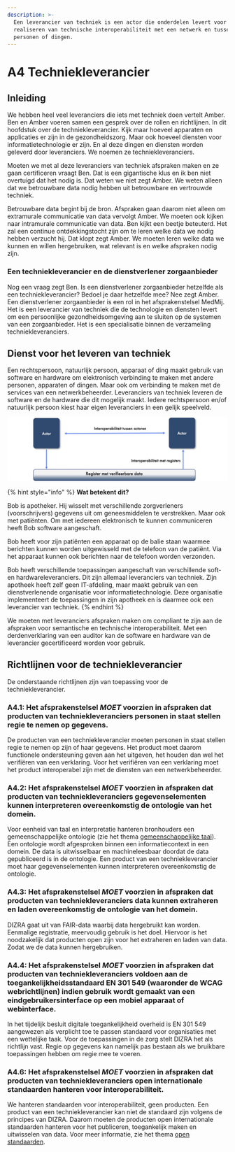 ```yaml
---
description: >-
  Een leverancier van techniek is een actor die onderdelen levert voor het
  realiseren van technische interoperabiliteit met een netwerk en tussen
  personen of dingen.
---
```


# A4 Techniekleverancier

## Inleiding

We hebben heel veel leveranciers die iets met techniek doen vertelt Amber. Ben en Amber voeren samen een gesprek over de rollen en richtlijnen. In dit hoofdstuk over de techniekleverancier. Kijk maar hoeveel apparaten en applicaties er zijn in de gezondheidszorg. Maar ook hoeveel diensten voor informatietechnologie er zijn. En al deze dingen en diensten worden geleverd door leveranciers. We noemen ze techniekleveranciers.

Moeten we met al deze leveranciers van techniek afspraken maken en ze gaan certificeren vraagt Ben. Dat is een gigantische klus en ik ben niet overtuigd dat het nodig is. Dat weten we niet zegt Amber. We weten alleen dat we betrouwbare data nodig hebben uit betrouwbare en vertrouwde techniek.

Betrouwbare data begint bij de bron. Afspraken gaan daarom niet alleen om extramurale communicatie van data vervolgt Amber. We moeten ook kijken naar intramurale communicatie van data. Ben kijkt een beetje beteuterd. Het zal een continue ontdekkingstocht zijn om te leren welke data we nodig hebben verzucht hij. Dat klopt zegt Amber. We moeten leren welke data we kunnen en willen hergebruiken, wat relevant is en welke afspraken nodig zijn.

### Een techniekleverancier en de dienstverlener zorgaanbieder

Nog een vraag zegt Ben. Is een dienstverlener zorgaanbieder hetzelfde als een techniekleverancier? Bedoel je daar hetzelfde mee? Nee zegt Amber. Een dienstverlener zorgaanbieder is een rol in het afsprakenstelsel MedMij. Het is een leverancier van techniek die de technologie en diensten levert om een persoonlijke gezondheidsomgeving aan te sluiten op de systemen van een zorgaanbieder. Het is een specialisatie binnen de verzameling techniekleveranciers.

## Dienst voor het leveren van techniek

Een rechtspersoon, natuurlijk persoon, apparaat of ding maakt gebruik van software en hardware om elektronisch verbinding te maken met andere personen, apparaten of dingen. Maar ook om verbinding te maken met de services van een netwerkbeheerder. Leveranciers van techniek leveren de software en de hardware die dit mogelijk maakt. Iedere rechtspersoon en/of natuurlijk persoon kiest haar eigen leveranciers in een gelijk speelveld.

![Figuur 1: Technische interoperabiliteit tussen actoren en registers](../.gitbook/assets/interoperabiliteit.jpg)

{% hint style="info" %}
**Wat betekent dit?**

Bob is apotheker. Hij wisselt met verschillende zorgverleners \(voorschrijvers\) gegevens uit om geneesmiddelen te verstrekken. Maar ook met patiënten. Om met iedereen elektronisch te kunnen communiceren heeft Bob software aangeschaft.

Bob heeft voor zijn patiënten een apparaat op de balie staan waarmee berichten kunnen worden uitgewisseld met de telefoon van de patiënt. Via het apparaat kunnen ook berichten naar de telefoon worden verzonden.

Bob heeft verschillende toepassingen aangeschaft van verschillende soft- en hardwareleveranciers. Dit zijn allemaal leveranciers van techniek. Zijn apotheek heeft zelf geen IT-afdeling, maar maakt gebruik van een dienstverlenende organisatie voor informatietechnologie. Deze organisatie implementeert de toepassingen in zijn apotheek en is daarmee ook een leverancier van techniek.
{% endhint %}

We moeten met leveranciers afspraken maken om compliant te zijn aan de afspraken voor semantische en technische interoperabiliteit. Met een derdenverklaring van een auditor kan de software en hardware van de leverancier gecertificeerd worden voor gebruik.

## Richtlijnen voor de techniekleverancier

De onderstaande richtlijnen zijn van toepassing voor de techniekleverancier.

### A4.1: Het afsprakenstelsel _MOET_ voorzien in afspraken dat producten van techniekleveranciers personen in staat stellen regie te nemen op gegevens.

De producten van een techniekleverancier moeten personen in staat stellen regie te nemen op zijn of haar gegevens. Het product moet daarom functionele ondersteuning geven aan het uitgeven, het houden dan wel het verifiëren van een verklaring. Voor het verifiëren van een verklaring moet het product interoperabel zijn met de diensten van een netwerkbeheerder.

### A4.2: Het afsprakenstelsel _MOET_ voorzien in afspraken dat producten van techniekleveranciers gegevenselementen kunnen interpreteren overeenkomstig de ontologie van het domein.

Voor eenheid van taal en interpretatie hanteren bronhouders een gemeenschappelijke ontologie \(zie het thema [gemeenschappelijke taal](../thema/gemeenschappelijke-taal.md)\). Een ontologie wordt afgesproken binnen een informatiecontext in een domein. De data is uitwisselbaar en machineleesbaar doordat de data gepubliceerd is in de ontologie. Een product van een techniekleverancier moet haar gegevenselementen kunnen interpreteren overeenkomstig de ontologie.

### A4.3: Het afsprakenstelsel _MOET_ voorzien in afspraken dat producten van techniekleveranciers data kunnen extraheren en laden overeenkomstig de ontologie van het domein.

DIZRA gaat uit van FAIR-data waarbij data hergebruikt kan worden. Eenmalige registratie, meervoudig gebruik is het doel. Hiervoor is het noodzakelijk dat producten open zijn voor het extraheren en laden van data. Zodat we de data kunnen hergebruiken.

### A4.4: Het afsprakenstelsel _MOET_ voorzien in afspraken dat producten van techniekleveranciers voldoen aan de toegankelijkheidsstandaard EN 301 549 \(waaronder de WCAG webrichtlijnen\) indien gebruik wordt gemaakt van een eindgebruikersinterface op een mobiel apparaat of webinterface.

In het tijdelijk besluit digitale toegankelijkheid overheid is EN 301 549 aangewezen als verplicht toe te passen standaard voor organisaties met een wettelijke taak. Voor de toepassingen in de zorg stelt DIZRA het als richtlijn vast. Regie op gegevens kan namelijk pas bestaan als we bruikbare toepassingen hebben om regie mee te voeren.

### A4.6: Het afsprakenstelsel _MOET_ voorzien in afspraken dat producten van techniekleveranciers open internationale standaarden hanteren voor interoperabiliteit.

We hanteren standaarden voor interoperabiliteit, geen producten. Een product van een techniekleverancier kan niet de standaard zijn volgens de principes van DIZRA. Daarom moeten de producten open internationale standaarden hanteren voor het publiceren, toegankelijk maken en uitwisselen van data. Voor meer informatie, zie het thema [open standaarden](../thema/open-standaarden.md).

